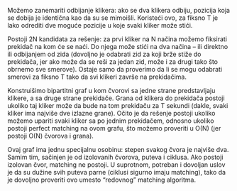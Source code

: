 Možemo zanemariti odbijanje klikera: ako se dva klikera odbiju, pozicija koja se dobija je identična kao da su se mimoišli. Koristeći ovo, za fiksno T je lako odrediti dve moguće pozicije u koje svaki kliker može stići.

Postoji 2N kandidata za rešenje: za prvi kliker na N načina možemo fiksirati prekidač na kom će se naći. Do njega može stići na dva načina – ili direktno ili odbijanjem od zida (dovoljno je odabrati zid za koji brže stiže do prekidača, jer ako može da se reši za jedan zid, može i za drugi tako što obrnemo sve smerove). Ostaje samo da proverimo da li se mogu odabrati smerovi za fiksno T tako da svi klikeri završe na prekidačima.

Konstruišimo bipartitni graf u kom čvorovi sa jedne strane predstavljaju klikere, a sa druge strane prekidače. Grana od klikera do prekidača postoji ukoliko taj kliker može da bude na tom prekidaču za T sekundi (dakle, svaki kliker ima najviše dve izlazne grane). Očito je da rešenje postoji ukoliko možemo upariti svaki kliker sa po jednim prekidačem, odnosno ukoliko postoji perfect matching na ovom grafu, što možemo proveriti u O(N) (jer postoji O(N) čvorova i grana).

Ovaj graf ima jednu specijalnu osobinu: stepen svakog čvora je najviše dva. Samim tim, sačinjen je od izolovanih čvorova, puteva i ciklusa. Ako postoji izolovan čvor, matching ne postoji. U suprotnom, potreban i dovoljan uslov je da su dužine svih puteva parne (ciklusi sigurno imaju matching), tako da je dovoljno proveriti ovo umesto “redovnog” matching algoritma.
